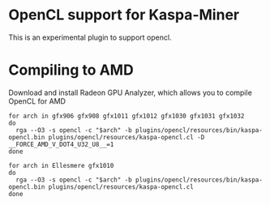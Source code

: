 # OpenCL support for Kaspa-Miner

This is an experimental plugin to support opencl.

# Compiling to AMD
Download and install Radeon GPU Analyzer, which allows you to compile OpenCL for AMD

```shell
for arch in gfx906 gfx908 gfx1011 gfx1012 gfx1030 gfx1031 gfx1032
do 
  rga --O3 -s opencl -c "$arch" -b plugins/opencl/resources/bin/kaspa-opencl.bin plugins/opencl/resources/kaspa-opencl.cl -D __FORCE_AMD_V_DOT4_U32_U8__=1
done 

for arch in Ellesmere gfx1010
do 
  rga --O3 -s opencl -c "$arch" -b plugins/opencl/resources/bin/kaspa-opencl.bin plugins/opencl/resources/kaspa-opencl.cl
done 
```
